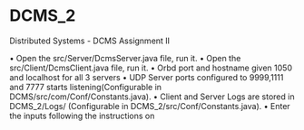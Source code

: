 # DCMS_2
Distributed Systems - DCMS Assignment II

•	Open the src/Server/DcmsServer.java file, run it.
•	Open the src/Client/DcmsClient.java file, run it.
•	Orbd port and hostname given 1050 and localhost for all 3 servers
•	UDP Server ports configured to 9999,1111 and 7777 starts listening(Configurable in DCMS/src/com/Conf/Constants.java).
•	Client and Server Logs are stored in DCMS_2/Logs/ (Configurable in DCMS_2/src/Conf/Constants.java).
•	Enter the inputs following the instructions on

